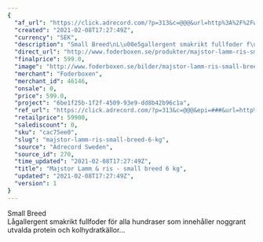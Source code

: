 ```yaml
---
{
  "af_url": "https://click.adrecord.com/?p=313&c=@@@&url=http%3A%2F%2Fwww.foderboxen.se%2Fprodukter%2Fmajstor-lamm-ris-small-breed-6-kg%2C711",
  "created": "2021-02-08T17:27:49Z",
  "currency": "SEK",
  "description": "Small Breed\nL\u00e5gallergent smakrikt fullfoder f\u00f6r alla hundraser som inneh\u00e5ller noggrant utvalda protein och kolhydratk\u00e4llor...",
  "direct_url": "http://www.foderboxen.se/produkter/majstor-lamm-ris-small-breed-6-kg,711",
  "finalprice": 599.0,
  "image": "http://www.foderboxen.se/bilder/majstor-lamm-ris-small-breed-6-kg-711.png",
  "merchant": "Foderboxen",
  "merchant_id": 46146,
  "onsale": 0,
  "price": 599.0,
  "project": "6be1f25b-1f2f-4509-93e9-dd8b42b96c1a",
  "ref_url": "https://click.adrecord.com/?p=313&c=@@@&epi=###&url=http%3A%2F%2Fwww.foderboxen.se%2Fprodukter%2Fmajstor-lamm-ris-small-breed-6-kg%2C711",
  "retailprice": 59900,
  "salediscount": 0,
  "sku": "cac75ee0",
  "slug": "majstor-lamm-ris-small-breed-6-kg",
  "source": "Adrecord Sweden",
  "source_id": 270,
  "time_updated": "2021-02-08T17:27:49Z",
  "title": "Majstor Lamm & ris - small breed 6 kg",
  "updated": "2021-02-08T17:27:49Z",
  "version": 1
}
---
```


<p> Small Breed<br>Lågallergent smakrikt fullfoder för alla hundraser som innehåller noggrant utvalda protein och kolhydratkällor...</p>
